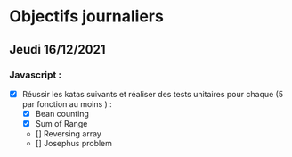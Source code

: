 # Objectifs journaliers

## Jeudi 16/12/2021


### Javascript :

* [x] Réussir les katas suivants et réaliser des tests unitaires pour chaque (5  par fonction au moins ) :
    * [x] Bean counting
    * [x] Sum of Range
    * [] Reversing array
    * [] Josephus problem
